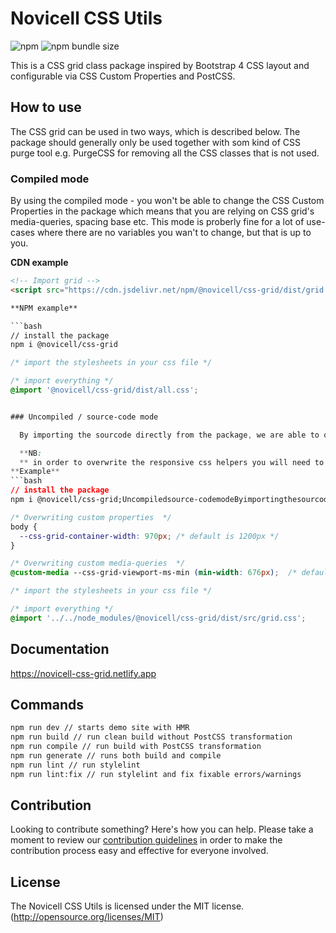 # Novicell CSS Utils

![npm](https://img.shields.io/npm/v/@novicell/css-grid) ![npm bundle size](https://img.shields.io/bundlephobia/min/@novicell/css-grid)

This is a CSS grid class package inspired by Bootstrap 4 CSS layout and configurable via CSS Custom Properties and PostCSS.

## How to use

The CSS grid can be used in two ways, which is described below. The package should generally only be used together with som kind of CSS purge tool e.g. PurgeCSS for removing all the CSS classes that is not used.

### Compiled mode

By using the compiled mode - you won't be able to change the CSS Custom Properties in the package which means that you are relying on CSS grid's media-queries, spacing base etc. This mode is proberly fine for a lot of use-cases where there are no variables you wan't to change, but that is up to you.

**CDN example**

```html
<!-- Import grid -->
<script src="https://cdn.jsdelivr.net/npm/@novicell/css-grid/dist/grid.css"></script>

**NPM example**

```bash
// install the package
npm i @novicell/css-grid
```

```css
/* import the stylesheets in your css file */

/* import everything */
@import '@novicell/css-grid/dist/all.css';


### Uncompiled / source-code mode

  By importing the sourcode directly from the package, we are able to overwrite the CSS Custom Properties that is used in the helpers.

  **NB:
  ** in order to overwrite the responsive css helpers you will need to install the `postcss-custom-media` plugin in your project since media-queries with css custom properties. if you don't want to output calc and CSS Custom Properties in your project, you can use the `postcss-custom-properties` and `postcss-calc` to transform these. All CSS Custom Properties can be found on the [documentation site]( https://novicell-css-grid.netlify.app)
**Example**
```bash
// install the package
npm i @novicell/css-grid;Uncompiledsource-codemodeByimportingthesourcodedirectlyfromthepackage,weareabletooverwritetheCSSCustomPropertiesthatisusedinthehelpers.**NBUncompiledsource-codemodeByimportingthesourcodedirectlyfromthepackage,weareabletooverwritetheCSSCustomPropertiesthatisusedinthehelpers.**NBUncompiledsource-codemodeByimportingthesourcodedirectlyfromthepackage,weareabletooverwritetheCSSCustomPropertiesthatisusedinthehelpers.**NBUncompiledsource-codemodeByimportingthesourcodedirectlyfromthepackage,weareabletooverwritetheCSSCustomPropertiesthatisusedinthehelpers.**NBUncompiledsource-codemodeByimportingthesourcodedirectlyfromthepackage,weareabletooverwritetheCSSCustomPropertiesthatisusedinthehelpers.**NB
```

```css
/* Overwriting custom properties  */
body {
  --css-grid-container-width: 970px; /* default is 1200px */
}

/* Overwriting custom media-queries  */
@custom-media --css-grid-viewport-ms-min (min-width: 676px);  /* default is 576px */

/* import the stylesheets in your css file */

/* import everything */
@import '../../node_modules/@novicell/css-grid/dist/src/grid.css';

```

## Documentation

https://novicell-css-grid.netlify.app

## Commands

```bash
npm run dev // starts demo site with HMR
npm run build // run clean build without PostCSS transformation
npm run compile // run build with PostCSS transformation
npm run generate // runs both build and compile
npm run lint // run stylelint
npm run lint:fix // run stylelint and fix fixable errors/warnings
```

## Contribution

Looking to contribute something? Here's how you can help. Please take a moment to review our [contribution guidelines](https://github.com/Novicell/novicell-frontend/wiki/Contribution-guidelines) in order to make the contribution process easy and effective for everyone involved.

## License

The Novicell CSS Utils is licensed under the MIT license. (http://opensource.org/licenses/MIT)
